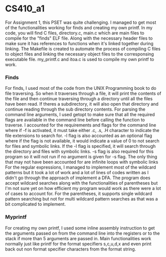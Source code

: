 # CS410_a1

For Assignment 1, this PSET was quite challenging. I managed to get most of the functionalities working for finds and creating my own printf. In my code, you will find C files, directory.c, main.c which are main files to compile for the "finds" ELF file. Along with the necessary header files to make sure it has references to functions when it's linked together during linking. The Makefile is created to automate the process of compiling C files to object files and linking the necessary object files to the corresponsing executable file. my_printf.c and itoa.c is used to compile my own printf to work.

### Finds
For finds, I used most of the code from the UNIX Programming book to do file traversing. So when it traverses through a file, it will print the contents of the file and then continue traversing through a directory until all the files have been read. If theres a subdirectory, it will also open that directory and continue reading through the sub directory contents. For parsing the command line arguments, I used getopt to make sure that all the required flags are available in the command line before calling the function to traverse. I accounted for the requirements and flags for the command line where if -f is activated, it must take either .c, .s, .H character to indicate the file extensions to search for.  -l flag is also accounted as an optional flag where if the flag is not available, it would indicate a value of 0 to not search for files and symbolic links. If the -l flag is specified, it will search through the directory and files with symbolic links. -s flag is also required for this program so it will not run if no argument is given for -s flag. The only thing that may not have been accounted for are infinite loops with symbolic links For the regular expressions, I managed to implement most of the wildcard patterns but it took a lot of work and a lot of lines of codes written as I didn't go through the approach of implement a DFA. The program does accept wildcard searches along with the functionalities of parentheses but I'm not sure yet on how efficient my program would work as there were a lot of cases to account for. For the parentheses, it supports single wildcard pattern searching but not for multi wildcard pattern searches as that was a bit complicated to implement.
### Myprintf
For creating my own printf, I used some inline assembly instruction to get the arguments passed on from the command line into the registers or to the stack if more than 5 arguments are passed in. Main functionalities work normally just like printf for the format specifiers s,c,u,d,x and even print back out non format specifier characters from the format string.
